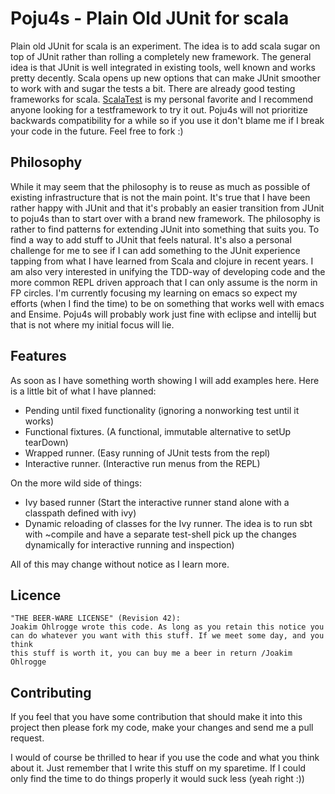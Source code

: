 Poju4s - Plain Old JUnit for scala
==================================
Plain old JUnit for scala is an experiment. The idea is to add scala sugar on top of JUnit rather than rolling a completely new framework. The general idea is that JUnit is well integrated in existing tools, well known and works pretty decently. Scala opens up new options that can make JUnit smoother to work with and sugar the tests a bit.
There are already good testing frameworks for scala. [ScalaTest](http://scalatest.org/) is my personal favorite and I recommend anyone looking for a testframework to try it out. Poju4s will not prioritize backwards compatibility for a while so if you use it don't blame me if I break your code in the future. Feel free to fork :)

Philosophy
----------
While it may seem that the philosophy is to reuse as much as possible of existing infrastructure that is not the main point. It's true that I have been rather happy with JUnit and that it's probably an easier transition from JUnit to poju4s than to start over with a brand new framework.
The philosophy is rather to find patterns for extending JUnit into something that suits you. To find a way to add stuff to JUnit that feels natural. It's also a personal challenge for me to see if I can add something to the JUnit experience tapping from what I have learned from Scala and clojure in recent years.
I am also very interested in unifying the TDD-way of developing code and the more common REPL driven approach that I can only assume is the norm in FP circles.
I'm currently focusing my learning on emacs so expect my efforts (when I find the time) to be on something that works well with emacs and Ensime. Poju4s will probably work just fine with eclipse and intellij but that is not where my initial focus will lie.

Features
----------
As soon as I have something worth showing I will add examples here. Here is a little bit of what I have planned:

* Pending until fixed functionality (ignoring a nonworking test until it works)
* Functional fixtures. (A functional, immutable alternative to setUp tearDown)
* Wrapped runner. (Easy running of JUnit tests from the repl)
* Interactive runner. (Interactive run menus from the REPL)

On the more wild side of things:

* Ivy based runner (Start the interactive runner stand alone with a classpath defined with ivy)
* Dynamic reloading of classes for the Ivy runner. The idea is to run sbt with ~compile and have a separate test-shell pick up the changes dynamically for interactive running and inspection)


All of this may change without notice as I learn more.

Licence
----------
    "THE BEER-WARE LICENSE" (Revision 42):
    Joakim Ohlrogge wrote this code. As long as you retain this notice you
    can do whatever you want with this stuff. If we meet some day, and you think
    this stuff is worth it, you can buy me a beer in return /Joakim Ohlrogge

Contributing
------------
If you feel that you have some contribution that should make it into this project then please fork my code, make your changes and send me a pull request.

I would of course be thrilled to hear if you use the code and what you think about it. Just remember that I write this stuff on my sparetime. If I could only find the time to do things properly it would suck less (yeah right :))








